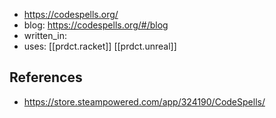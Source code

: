
- https://codespells.org/
- blog: https://codespells.org/#/blog
- written_in: 
- uses: [[prdct.racket]] [[prdct.unreal]]

## References

- https://store.steampowered.com/app/324190/CodeSpells/
